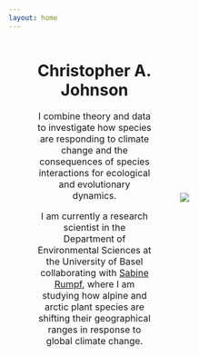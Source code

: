 ```yaml
---
layout: home
---
```


<div style="display: flex; align-items: center;">
  <div style="flex: 1; text-align: center; padding: 0 10%;">

<h1> Christopher A. Johnson </h1>
<p style="font-size: 16px;">I combine theory and data to investigate how species are responding to climate change and the consequences of species interactions for ecological and evolutionary dynamics.</p>
<p style="font-size: 16px;">I am currently a research scientist in the Department of Environmental Sciences at the University of Basel collaborating with <a href="https://www.eco.duw.unibas.ch/en/" target="_blank" rel="noopener">Sabine Rumpf</a>, where I am studying how alpine and arctic plant species are shifting their geographical ranges in response to global climate change.</p>

  </div>
  <div style="flex: 1;">
    <img src="{{ '/images/Chris_homepage.jpg' | relative_url }}" style="max-height: 10in; height: auto; width: auto;">
  </div>
</div>
